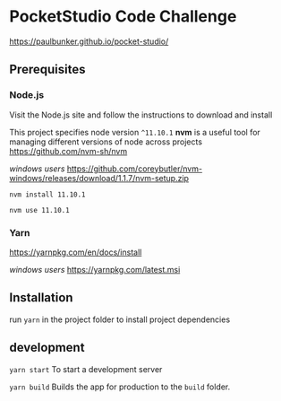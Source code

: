 # PocketStudio Code Challenge

https://paulbunker.github.io/pocket-studio/

## Prerequisites

### Node.js

Visit the Node.js site and follow the instructions to download and install

This project specifies node version `^11.10.1` **nvm** is a useful tool for managing different versions of node across projects https://github.com/nvm-sh/nvm

_windows users_ https://github.com/coreybutler/nvm-windows/releases/download/1.1.7/nvm-setup.zip

`nvm install 11.10.1`

`nvm use 11.10.1`

### Yarn

https://yarnpkg.com/en/docs/install

_windows users_ https://yarnpkg.com/latest.msi

## Installation

run `yarn` in the project folder to install project dependencies

## development

`yarn start` To start a development server

`yarn build` Builds the app for production to the `build` folder.
